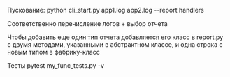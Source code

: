 Пускование: python cli_start.py app1.log app2.log --report handlers

Соответственно перечисление логов + выбор отчета

Чтобы добавить еще один тип отчета добавляется его класс в report.py с двумя методами, указанными в абстрактном классе, и одна строка с новым типом в фабрику-класс

Тесты pytest my_func_tests.py -v
